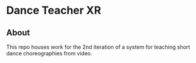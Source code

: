 # Dance Teacher XR

## About
This repo houses work for the 2nd iteration of a system for teaching short dance choreographies from video.